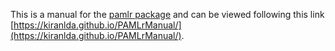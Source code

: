 This is a manual for the [pamlr package](https://github.com/KiranLDA/pamlr) and can be viewed following this link [https://kiranlda.github.io/PAMLrManual/](https://kiranlda.github.io/PAMLrManual/).
